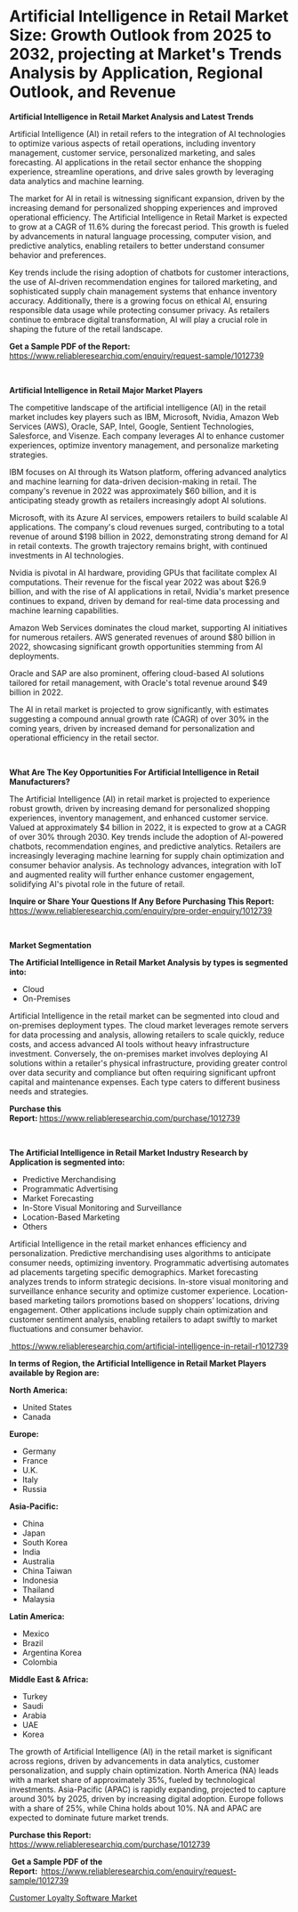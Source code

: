 <p><h1>Artificial Intelligence in Retail Market Size: Growth Outlook from 2025 to 2032, projecting at Market's Trends Analysis by Application, Regional Outlook, and Revenue</h1></p><p><strong>Artificial Intelligence in Retail Market Analysis and Latest Trends</strong></p>
<p><p>Artificial Intelligence (AI) in retail refers to the integration of AI technologies to optimize various aspects of retail operations, including inventory management, customer service, personalized marketing, and sales forecasting. AI applications in the retail sector enhance the shopping experience, streamline operations, and drive sales growth by leveraging data analytics and machine learning.</p><p>The market for AI in retail is witnessing significant expansion, driven by the increasing demand for personalized shopping experiences and improved operational efficiency. The Artificial Intelligence in Retail Market is expected to grow at a CAGR of 11.6% during the forecast period. This growth is fueled by advancements in natural language processing, computer vision, and predictive analytics, enabling retailers to better understand consumer behavior and preferences.</p><p>Key trends include the rising adoption of chatbots for customer interactions, the use of AI-driven recommendation engines for tailored marketing, and sophisticated supply chain management systems that enhance inventory accuracy. Additionally, there is a growing focus on ethical AI, ensuring responsible data usage while protecting consumer privacy. As retailers continue to embrace digital transformation, AI will play a crucial role in shaping the future of the retail landscape.</p></p>
<p><strong>Get a Sample PDF of the Report:&nbsp;</strong> <a href="https://www.reliableresearchiq.com/enquiry/request-sample/1012739?utm_campaign=2299&utm_medium=2&utm_source=Github&utm_content=ia&utm_term=06032025&utm_id=artificial-intelligence-in-retail">https://www.reliableresearchiq.com/enquiry/request-sample/1012739</a></p>
<p>&nbsp;</p>
<p><strong>Artificial Intelligence in Retail Major Market Players</strong></p>
<p><p>The competitive landscape of the artificial intelligence (AI) in the retail market includes key players such as IBM, Microsoft, Nvidia, Amazon Web Services (AWS), Oracle, SAP, Intel, Google, Sentient Technologies, Salesforce, and Visenze. Each company leverages AI to enhance customer experiences, optimize inventory management, and personalize marketing strategies.</p><p>IBM focuses on AI through its Watson platform, offering advanced analytics and machine learning for data-driven decision-making in retail. The company's revenue in 2022 was approximately $60 billion, and it is anticipating steady growth as retailers increasingly adopt AI solutions.</p><p>Microsoft, with its Azure AI services, empowers retailers to build scalable AI applications. The company's cloud revenues surged, contributing to a total revenue of around $198 billion in 2022, demonstrating strong demand for AI in retail contexts. The growth trajectory remains bright, with continued investments in AI technologies.</p><p>Nvidia is pivotal in AI hardware, providing GPUs that facilitate complex AI computations. Their revenue for the fiscal year 2022 was about $26.9 billion, and with the rise of AI applications in retail, Nvidia's market presence continues to expand, driven by demand for real-time data processing and machine learning capabilities.</p><p>Amazon Web Services dominates the cloud market, supporting AI initiatives for numerous retailers. AWS generated revenues of around $80 billion in 2022, showcasing significant growth opportunities stemming from AI deployments.</p><p>Oracle and SAP are also prominent, offering cloud-based AI solutions tailored for retail management, with Oracle's total revenue around $49 billion in 2022.</p><p>The AI in retail market is projected to grow significantly, with estimates suggesting a compound annual growth rate (CAGR) of over 30% in the coming years, driven by increased demand for personalization and operational efficiency in the retail sector.</p></p>
<p>&nbsp;</p>
<p><strong>What Are The Key Opportunities For Artificial Intelligence in Retail Manufacturers?</strong></p>
<p><p>The Artificial Intelligence (AI) in retail market is projected to experience robust growth, driven by increasing demand for personalized shopping experiences, inventory management, and enhanced customer service. Valued at approximately $4 billion in 2022, it is expected to grow at a CAGR of over 30% through 2030. Key trends include the adoption of AI-powered chatbots, recommendation engines, and predictive analytics. Retailers are increasingly leveraging machine learning for supply chain optimization and consumer behavior analysis. As technology advances, integration with IoT and augmented reality will further enhance customer engagement, solidifying AI's pivotal role in the future of retail.</p></p>
<p><strong>Inquire or Share Your Questions If Any Before Purchasing This Report:</strong> <a href="https://www.reliableresearchiq.com/enquiry/pre-order-enquiry/1012739?utm_campaign=2299&utm_medium=2&utm_source=Github&utm_content=ia&utm_term=06032025&utm_id=artificial-intelligence-in-retail">https://www.reliableresearchiq.com/enquiry/pre-order-enquiry/1012739</a></p>
<p>&nbsp;</p>
<p><strong>Market Segmentation</strong></p>
<p><strong>The Artificial Intelligence in Retail Market Analysis by types is segmented into:</strong></p>
<p><ul><li>Cloud</li><li>On-Premises</li></ul></p>
<p><p>Artificial Intelligence in the retail market can be segmented into cloud and on-premises deployment types. The cloud market leverages remote servers for data processing and analysis, allowing retailers to scale quickly, reduce costs, and access advanced AI tools without heavy infrastructure investment. Conversely, the on-premises market involves deploying AI solutions within a retailer's physical infrastructure, providing greater control over data security and compliance but often requiring significant upfront capital and maintenance expenses. Each type caters to different business needs and strategies.</p></p>
<p><strong>Purchase this Report:&nbsp;</strong><a href="https://www.reliableresearchiq.com/purchase/1012739?utm_campaign=2299&utm_medium=2&utm_source=Github&utm_content=ia&utm_term=06032025&utm_id=artificial-intelligence-in-retail">https://www.reliableresearchiq.com/purchase/1012739</a></p>
<p>&nbsp;</p>
<p><strong>The Artificial Intelligence in Retail Market Industry Research by Application is segmented into:</strong></p>
<p><ul><li>Predictive Merchandising</li><li>Programmatic Advertising</li><li>Market Forecasting</li><li>In-Store Visual Monitoring and Surveillance</li><li>Location-Based Marketing</li><li>Others</li></ul></p>
<p><p>Artificial Intelligence in the retail market enhances efficiency and personalization. Predictive merchandising uses algorithms to anticipate consumer needs, optimizing inventory. Programmatic advertising automates ad placements targeting specific demographics. Market forecasting analyzes trends to inform strategic decisions. In-store visual monitoring and surveillance enhance security and optimize customer experience. Location-based marketing tailors promotions based on shoppers’ locations, driving engagement. Other applications include supply chain optimization and customer sentiment analysis, enabling retailers to adapt swiftly to market fluctuations and consumer behavior.</p></p>
<p><a href="https://www.reliableresearchiq.com/artificial-intelligence-in-retail-r1012739?utm_campaign=2299&utm_medium=2&utm_source=Github&utm_content=ia&utm_term=06032025&utm_id=artificial-intelligence-in-retail">&nbsp;https://www.reliableresearchiq.com/artificial-intelligence-in-retail-r1012739</a></p>
<p><strong>In terms of Region, the Artificial Intelligence in Retail Market Players available by Region are:</strong></p>
<p>
    <p> <strong> North America: </strong>
        <ul>
            <li>United States</li>
            <li>Canada</li>
        </ul>
        </p> 
    <p> <strong> Europe: </strong>
        <ul>
            <li>Germany</li>
            <li>France</li>
            <li>U.K.</li>
            <li>Italy</li>
            <li>Russia</li>
        </ul>
        </p> 
    <p> <strong> Asia-Pacific: </strong>
        <ul>
            <li>China</li>
            <li>Japan</li>
            <li>South Korea</li>
            <li>India</li>
            <li>Australia</li>
            <li>China Taiwan</li>
            <li>Indonesia</li>
            <li>Thailand</li>
            <li>Malaysia</li>
        </ul>
        </p> 
    <p> <strong> Latin America: </strong>
        <ul>
            <li>Mexico</li>
            <li>Brazil</li>
            <li>Argentina Korea</li>
            <li>Colombia</li>
        </ul>
        </p> 
    <p> <strong> Middle East & Africa: </strong>
        <ul>
            <li>Turkey</li>
            <li>Saudi</li>
            <li>Arabia</li>
            <li>UAE</li>
            <li>Korea</li>
        </ul>
    </p>
    </p>
<p><p>The growth of Artificial Intelligence (AI) in the retail market is significant across regions, driven by advancements in data analytics, customer personalization, and supply chain optimization. North America (NA) leads with a market share of approximately 35%, fueled by technological investments. Asia-Pacific (APAC) is rapidly expanding, projected to capture around 30% by 2025, driven by increasing digital adoption. Europe follows with a share of 25%, while China holds about 10%. NA and APAC are expected to dominate future market trends.</p></p>
<p><strong>Purchase this Report: </strong><a href="https://www.reliableresearchiq.com/purchase/1012739?utm_campaign=2299&utm_medium=2&utm_source=Github&utm_content=ia&utm_term=06032025&utm_id=artificial-intelligence-in-retail">https://www.reliableresearchiq.com/purchase/1012739</a></p>
<p>&nbsp;<strong>Get a Sample PDF of the Report:&nbsp;&nbsp;</strong><a href="https://www.reliableresearchiq.com/enquiry/request-sample/1012739?utm_campaign=2299&utm_medium=2&utm_source=Github&utm_content=ia&utm_term=06032025&utm_id=artificial-intelligence-in-retail">https://www.reliableresearchiq.com/enquiry/request-sample/1012739</a></p>
<p><strong></strong></p>
<p><p><a href="https://github.com/dmitriyvo6rog/Market-Research-Report-List-1/blob/main/customer-loyalty-software-market.md?utm_campaign=2299&utm_medium=2&utm_source=Github&utm_content=ia&utm_term=06032025&utm_id=artificial-intelligence-in-retail">Customer Loyalty Software Market</a></p></p>